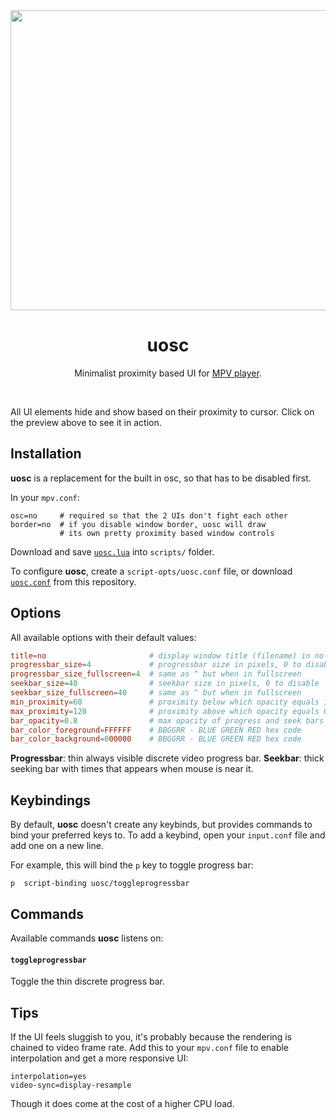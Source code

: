 <div align="center">
	<a href="https://darsain.github.io/uosc/preview.webm"><img src="https://darsain.github.io/uosc/preview.png" width="854" height="480"></a>
	<h1>uosc</h1>
	<p>
		Minimalist proximity based UI for <a href="https://mpv.io">MPV player</a>.
	</p>
	<br>
</div>

All UI elements hide and show based on their proximity to cursor. Click on the preview above to see it in action.

## Installation

**uosc** is a replacement for the built in osc, so that has to be disabled first.

In your `mpv.conf`:

```config
osc=no     # required so that the 2 UIs don't fight each other
border=no  # if you disable window border, uosc will draw
           # its own pretty proximity based window controls
```

Download and save [`uosc.lua`](https://raw.githubusercontent.com/darsain/uosc/master/uosc.lua) into `scripts/` folder.

To configure **uosc**, create a `script-opts/uosc.conf` file, or download [`uosc.conf`](https://raw.githubusercontent.com/darsain/uosc/master/uosc.conf) from this repository.

## Options

All available options with their default values:

```conf
title=no                       # display window title (filename) in no-border mode
progressbar_size=4             # progressbar size in pixels, 0 to disable
progressbar_size_fullscreen=4  # same as ^ but when in fullscreen
seekbar_size=40                # seekbar size in pixels, 0 to disable
seekbar_size_fullscreen=40     # same as ^ but when in fullscreen
min_proximity=60               # proximity below which opacity equals 1
max_proximity=120              # proximity above which opacity equals 0
bar_opacity=0.8                # max opacity of progress and seek bars
bar_color_foreground=FFFFFF    # BBGGRR - BLUE GREEN RED hex code
bar_color_background=000000    # BBGGRR - BLUE GREEN RED hex code
```

**Progressbar**: thin always visible discrete video progress bar.
**Seekbar**: thick seeking bar with times that appears when mouse is near it.

## Keybindings

By default, **uosc** doesn't create any keybinds, but provides commands to bind your preferred keys to. To add a keybind, open your `input.conf` file and add one on a new line.

For example, this will bind the `p` key to toggle progress bar:

```
p  script-binding uosc/toggleprogressbar
```

## Commands

Available commands **uosc** listens on:

#### `toggleprogressbar`

Toggle the thin discrete progress bar.

## Tips

If the UI feels sluggish to you, it's probably because the rendering is chained to video frame rate. Add this to your `mpv.conf` file to enable interpolation and get a more responsive UI:

```
interpolation=yes
video-sync=display-resample
```

Though it does come at the cost of a higher CPU load.